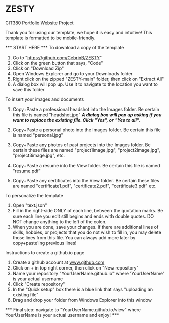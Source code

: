 # ZESTY
CIT380 Portfolio Website Project

Thank you for using our template, we hope it is easy and intuitive! This template
is formatted to be mobile-friendly.

*** START HERE ***
To download a copy of the template
1. Go to "https://github.com/CebrinB/ZESTY"
2. Click on the green button that says, "Code"
3. Click on "Download Zip"
4. Open Windows Explorer and go to your Downloads folder
5. Right click on the zipped "ZESTY-main" folder, then click on "Extract All"
6. A dialog box will pop up. Use it to navigate to the location you want to save this folder

To insert your images and documents
1. Copy+Paste a professional headshot into the Images folder. Be certain this file is named "headshot.jpg"
  ***A dialog box will pop up asking if you want to replace the existing file. Click "Yes", or "Yes to all".***
2. Copy+Paste a personal photo into the Images folder. Be certain this file is named "personal.jpg"
3. Copy+Paste any photos of past projects into the Images folder. Be certain these files are named "project1image.jpg",
"project2image.jpg", "project3image.jpg", etc.

4. Copy+Paste a resume into the View folder. Be certain this file is named "resume.pdf"
5. Copy+Paste any certificates into the View folder. Be certain these files are named "certificate1.pdf", "certificate2.pdf", "certificate3.pdf" etc.

To personalize the template
1. Open "text.json"
2. Fill in the right-side ONLY of each line, between the quotation marks. Be sure each line you edit still begins and 
ends with double quotes. DO NOT change anything to the left of the colon. 
3. When you are done, save your changes. If there are additional lines of skills, hobbies, or projects that you do not wish to fill in, you may delete those lines from this file. You can always add more later by copy+paste'ing previous lines! 

Instructions to create a github.io page
1. Create a github account at www.github.com
2. Click on + in top right corner, then click on "New repository"
3. Name your repository "YourUserName.github.io" where 'YourUserName' is your actual username
4. Click "Create repository" 
5. In the "Quick setup" box there is a blue link that says "uploading an existing file"
6. Drag and drop your folder from Windows Explorer into this window 

*** Final step: navigate to "YourUserName.github.io/view" where YourUserName is your actual username and enjoy! ***


